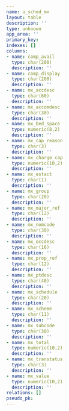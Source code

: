 ```yaml
---
name: u_sched_mx
layout: table
description: ''
type: unknown
app_area: ''
primary_key: 
indexes: []
columns:
- name: comp_avail
  type: char(200)
  description: ''
- name: comp_display
  type: char(200)
  description: ''
- name: mx_accdesc
  type: char(60)
  description: ''
- name: mx_accomdesc
  type: char(30)
  description: ''
- name: mx_bed_space
  type: numeric(8,2)
  description: ''
- name: mx_cap_reason
  type: char(3)
  description: ''
- name: mx_charge_cap
  type: numeric(10,2)
  description: ''
- name: mx_estact
  type: char(1)
  description: ''
- name: mx_group
  type: char(20)
  description: ''
- name: mx_major_ref
  type: char(12)
  description: ''
- name: mx_nomcode
  type: char(30)
  description: ''
- name: mx_occdesc
  type: char(16)
  description: ''
- name: mx_prop_ref
  type: char(12)
  description: ''
- name: mx_ptdesc
  type: char(40)
  description: ''
- name: mx_schedule
  type: char(20)
  description: ''
- name: mx_scheme
  type: char(11)
  description: ''
- name: mx_subcode
  type: char(30)
  description: ''
- name: mx_total
  type: numeric(10,2)
  description: ''
- name: mx_transtatus
  type: char(3)
  description: ''
- name: mx_value
  type: numeric(10,2)
  description: ''
relations: []
pseudo_pk: 
---
```


